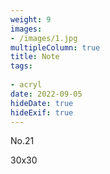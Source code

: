 ```yaml
---
weight: 9
images:
- /images/1.jpg
multipleColumn: true
title: Note
tags:
 
- acryl
date: 2022-09-05
hideDate: true
hideExif: true
---
```

<p>
No.21
</p>
<p>
30x30
</p>